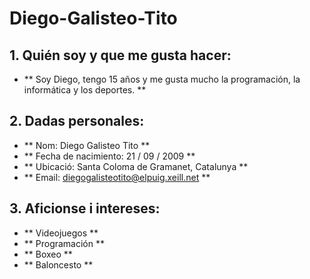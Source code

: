 # Diego-Galisteo-Tito

## 1. Quién soy y que me gusta hacer:

* ** Soy Diego, tengo 15 años y me gusta mucho la programación, la informática y los deportes. **

## 2. Dadas personales:

* ** Nom: Diego Galisteo Tito **
* ** Fecha de nacimiento: 21 / 09 / 2009 **
* ** Ubicació: Santa Coloma de Gramanet, Catalunya **
* ** Email: diegogalisteotito@elpuig.xeill.net **

## 3. Aficionse i intereses:

- ** Videojuegos **
- ** Programación **
- ** Boxeo **
- ** Baloncesto **

